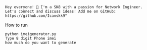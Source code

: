 	Hey everyone! 👋 I'm a SK8 with a passion for Network Engineer. 
	Let's connect and discuss ideas! Add me on GitHub: https://github.com/Icanskk9"

How to run

	python imeigenerator.py
	Type 8 digit Phone imei
 	how much do you want to generate
